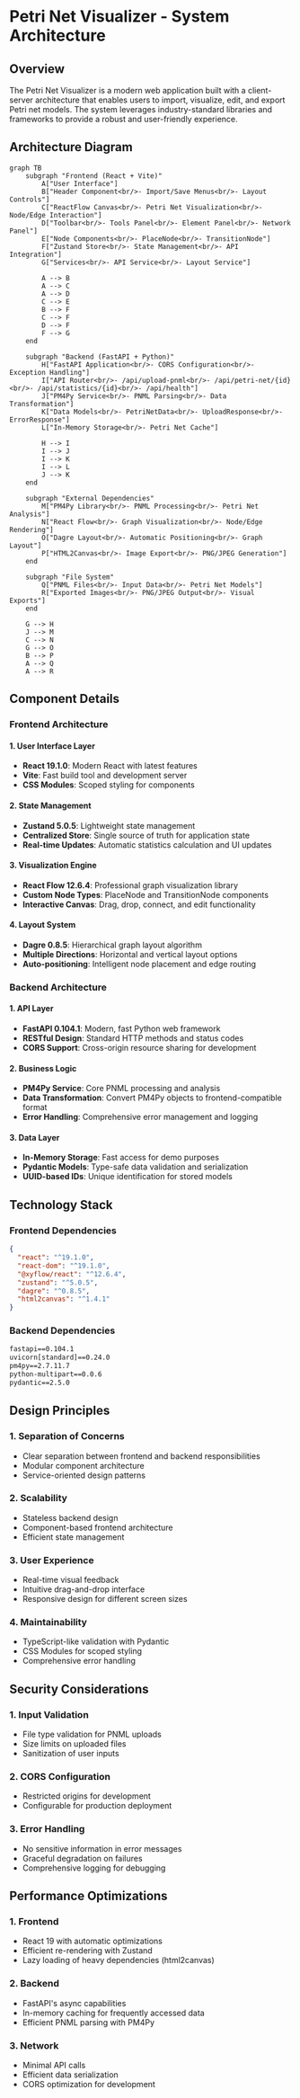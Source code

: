 # Petri Net Visualizer - System Architecture

## Overview

The Petri Net Visualizer is a modern web application built with a client-server architecture that enables users to import, visualize, edit, and export Petri net models. The system leverages industry-standard libraries and frameworks to provide a robust and user-friendly experience.

## Architecture Diagram

```mermaid
graph TB
    subgraph "Frontend (React + Vite)"
        A["User Interface"]
        B["Header Component<br/>- Import/Save Menus<br/>- Layout Controls"]
        C["ReactFlow Canvas<br/>- Petri Net Visualization<br/>- Node/Edge Interaction"]
        D["Toolbar<br/>- Tools Panel<br/>- Element Panel<br/>- Network Panel"]
        E["Node Components<br/>- PlaceNode<br/>- TransitionNode"]
        F["Zustand Store<br/>- State Management<br/>- API Integration"]
        G["Services<br/>- API Service<br/>- Layout Service"]

        A --> B
        A --> C
        A --> D
        C --> E
        B --> F
        C --> F
        D --> F
        F --> G
    end

    subgraph "Backend (FastAPI + Python)"
        H["FastAPI Application<br/>- CORS Configuration<br/>- Exception Handling"]
        I["API Router<br/>- /api/upload-pnml<br/>- /api/petri-net/{id}<br/>- /api/statistics/{id}<br/>- /api/health"]
        J["PM4Py Service<br/>- PNML Parsing<br/>- Data Transformation"]
        K["Data Models<br/>- PetriNetData<br/>- UploadResponse<br/>- ErrorResponse"]
        L["In-Memory Storage<br/>- Petri Net Cache"]

        H --> I
        I --> J
        I --> K
        I --> L
        J --> K
    end

    subgraph "External Dependencies"
        M["PM4Py Library<br/>- PNML Processing<br/>- Petri Net Analysis"]
        N["React Flow<br/>- Graph Visualization<br/>- Node/Edge Rendering"]
        O["Dagre Layout<br/>- Automatic Positioning<br/>- Graph Layout"]
        P["HTML2Canvas<br/>- Image Export<br/>- PNG/JPEG Generation"]
    end

    subgraph "File System"
        Q["PNML Files<br/>- Input Data<br/>- Petri Net Models"]
        R["Exported Images<br/>- PNG/JPEG Output<br/>- Visual Exports"]
    end

    G --> H
    J --> M
    C --> N
    G --> O
    B --> P
    A --> Q
    A --> R
```

## Component Details

### Frontend Architecture

#### 1. User Interface Layer

- **React 19.1.0**: Modern React with latest features
- **Vite**: Fast build tool and development server
- **CSS Modules**: Scoped styling for components

#### 2. State Management

- **Zustand 5.0.5**: Lightweight state management
- **Centralized Store**: Single source of truth for application state
- **Real-time Updates**: Automatic statistics calculation and UI updates

#### 3. Visualization Engine

- **React Flow 12.6.4**: Professional graph visualization library
- **Custom Node Types**: PlaceNode and TransitionNode components
- **Interactive Canvas**: Drag, drop, connect, and edit functionality

#### 4. Layout System

- **Dagre 0.8.5**: Hierarchical graph layout algorithm
- **Multiple Directions**: Horizontal and vertical layout options
- **Auto-positioning**: Intelligent node placement and edge routing

### Backend Architecture

#### 1. API Layer

- **FastAPI 0.104.1**: Modern, fast Python web framework
- **RESTful Design**: Standard HTTP methods and status codes
- **CORS Support**: Cross-origin resource sharing for development

#### 2. Business Logic

- **PM4Py Service**: Core PNML processing and analysis
- **Data Transformation**: Convert PM4Py objects to frontend-compatible format
- **Error Handling**: Comprehensive error management and logging

#### 3. Data Layer

- **In-Memory Storage**: Fast access for demo purposes
- **Pydantic Models**: Type-safe data validation and serialization
- **UUID-based IDs**: Unique identification for stored models

## Technology Stack

### Frontend Dependencies

```json
{
  "react": "^19.1.0",
  "react-dom": "^19.1.0",
  "@xyflow/react": "^12.6.4",
  "zustand": "^5.0.5",
  "dagre": "^0.8.5",
  "html2canvas": "^1.4.1"
}
```

### Backend Dependencies

```txt
fastapi==0.104.1
uvicorn[standard]==0.24.0
pm4py==2.7.11.7
python-multipart==0.0.6
pydantic==2.5.0
```

## Design Principles

### 1. Separation of Concerns

- Clear separation between frontend and backend responsibilities
- Modular component architecture
- Service-oriented design patterns

### 2. Scalability

- Stateless backend design
- Component-based frontend architecture
- Efficient state management

### 3. User Experience

- Real-time visual feedback
- Intuitive drag-and-drop interface
- Responsive design for different screen sizes

### 4. Maintainability

- TypeScript-like validation with Pydantic
- CSS Modules for scoped styling
- Comprehensive error handling

## Security Considerations

### 1. Input Validation

- File type validation for PNML uploads
- Size limits on uploaded files
- Sanitization of user inputs

### 2. CORS Configuration

- Restricted origins for development
- Configurable for production deployment

### 3. Error Handling

- No sensitive information in error messages
- Graceful degradation on failures
- Comprehensive logging for debugging

## Performance Optimizations

### 1. Frontend

- React 19 with automatic optimizations
- Efficient re-rendering with Zustand
- Lazy loading of heavy dependencies (html2canvas)

### 2. Backend

- FastAPI's async capabilities
- In-memory caching for frequently accessed data
- Efficient PNML parsing with PM4Py

### 3. Network

- Minimal API calls
- Efficient data serialization
- CORS optimization for development
